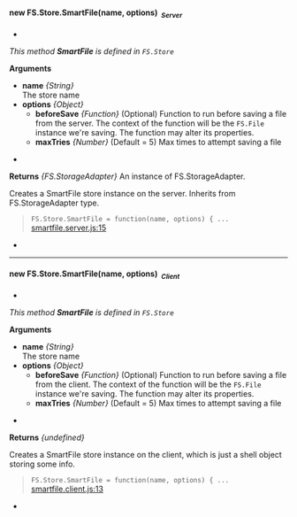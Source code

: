 
#### <a name="FS.Store.SmartFile"></a>new FS.Store.SmartFile(name, options)&nbsp;&nbsp;<sub><i>Server</i></sub> ####
-
*This method __SmartFile__ is defined in `FS.Store`*

__Arguments__

* __name__ *{String}*  
 The store name
* __options__ *{Object}*  
    - __beforeSave__ *{Function}*    (Optional)
 Function to run before saving a file from the server. The context of the function will be the `FS.File` instance we're saving. The function may alter its properties.
    - __maxTries__ *{Number}*    (Default = 5)
 Max times to attempt saving a file

-

__Returns__  *{FS.StorageAdapter}*
An instance of FS.StorageAdapter.


Creates a SmartFile store instance on the server. Inherits from FS.StorageAdapter
type.

> ```FS.Store.SmartFile = function(name, options) { ...``` [smartfile.server.js:15](smartfile.server.js#L15)

-


---

#### <a name="FS.Store.SmartFile"></a>new FS.Store.SmartFile(name, options)&nbsp;&nbsp;<sub><i>Client</i></sub> ####
-
*This method __SmartFile__ is defined in `FS.Store`*

__Arguments__

* __name__ *{String}*  
 The store name
* __options__ *{Object}*  
    - __beforeSave__ *{Function}*    (Optional)
 Function to run before saving a file from the client. The context of the function will be the `FS.File` instance we're saving. The function may alter its properties.
    - __maxTries__ *{Number}*    (Default = 5)
 Max times to attempt saving a file

-

__Returns__  *{undefined}*


Creates a SmartFile store instance on the client, which is just a shell object
storing some info.

> ```FS.Store.SmartFile = function(name, options) { ...``` [smartfile.client.js:13](smartfile.client.js#L13)

-
